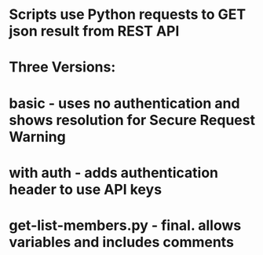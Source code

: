# Scripts use Python requests to GET json result from REST API

# Three Versions:
# basic - uses no authentication and shows resolution for Secure Request Warning
# with auth - adds authentication header to use API keys
# get-list-members.py - final.  allows variables and includes comments
